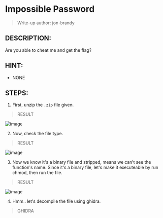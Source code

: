 # Impossible Password
> Write-up author: jon-brandy
## DESCRIPTION:
Are you able to cheat me and get the flag?
## HINT:
- NONE
## STEPS:
1. First, unzip the `.zip` file given.

> RESULT

![image](https://user-images.githubusercontent.com/70703371/208129090-784d9df3-a66f-404c-bb37-3276d2fc4474.png)


2. Now, check the file type.

> RESULT

![image](https://user-images.githubusercontent.com/70703371/208129195-3604916d-566c-4438-a97b-a3debcb68a18.png)


3. Now we know it's a binary file and stripped, means we can't see the function's name. Since it's a binary file, let's make it executeable by run chmod, then run the file.

> RESULT

![image](https://user-images.githubusercontent.com/70703371/208129406-d09f7b90-0781-4e39-8b73-e2c78feb6ecf.png)


4. Hmm.. let's decompile the file using ghidra.

> GHIDRA


